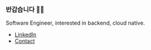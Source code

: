 ### 반갑습니다 👋🏻
Software Engineer, interested in backend, cloud native.
* [LinkedIn](https://www.linkedin.com/in/jyeonjyan/)  
* [Contact](mailto:jyeonjyan.dev@email.com)
